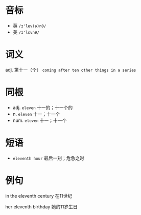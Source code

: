 # 音标

- 英 `/ɪ'lev(ə)nθ/`
- 美 `/ɪ'lɛvnθ/`

# 词义

adj. 第十一（个）
`coming after ten other things in a series`

# 同根

- adj. `eleven` 十一的；十一个的
- n. `eleven` 十一；十一个
- num. `eleven` 十一；十一个

# 短语

- `eleventh hour` 最后一刻；危急之时

# 例句

in the eleventh century
在11世纪

her eleventh birthday
她的11岁生日


